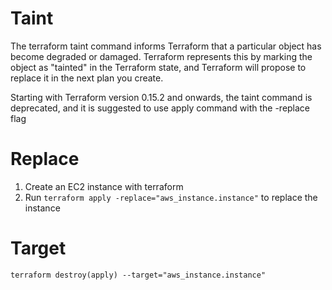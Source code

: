 # Taint
The terraform taint command informs Terraform that a particular object has become degraded or damaged. Terraform represents this by marking the object as "tainted" in the Terraform state, and Terraform will propose to replace it in the next plan you create.

Starting with Terraform version 0.15.2 and onwards, the taint command is deprecated, and it is suggested to use apply command with the -replace flag

# Replace
1. Create an EC2 instance with terraform
2. Run `terraform apply -replace="aws_instance.instance"` to replace the instance

# Target
`terraform destroy(apply) --target="aws_instance.instance"`
